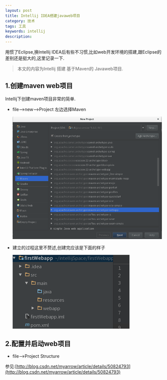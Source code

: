 ```yaml
---
layout: post
title: Intellij IDEA搭建javaweb项目
category: 技术
tags: 工具
keywords: intellij
description:
---
```


用惯了Eclipse,换Intellij IDEA后有些不习惯,比如web开发环境的搭建,跟Eclipse的差别还是挺大的,这里记录一下.

> 本文的内容为Intellij 搭建 基于Maven的 Javaweb项目.

## 1.创建maven web项目

Intellij下创建maven项目非常的简单.

* file-->new-->Project 左边选择Maven

  ![2016082701](/public/img/tec/newproject.png)

* 建立的过程这里不赘述,创建完应该是下面的样子

  ![2016082702](/public/img/tec/firstWebapp.png)

## 2.配置并启动web项目

* file-->Project Structure

参见:[http://blog.csdn.net/myarrow/article/details/50824793](http://blog.csdn.net/myarrow/article/details/50824793)
